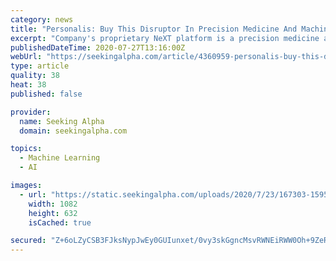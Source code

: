 ```yaml
---
category: news
title: "Personalis: Buy This Disruptor In Precision Medicine And Machine Learning"
excerpt: "Company's proprietary NeXT platform is a precision medicine and machine learning analytics platform that helps pharma companies develop new compounds tailored for each patient."
publishedDateTime: 2020-07-27T13:16:00Z
webUrl: "https://seekingalpha.com/article/4360959-personalis-buy-this-disruptor-in-precision-medicine-and-machine-learning"
type: article
quality: 38
heat: 38
published: false

provider:
  name: Seeking Alpha
  domain: seekingalpha.com

topics:
  - Machine Learning
  - AI

images:
  - url: "https://static.seekingalpha.com/uploads/2020/7/23/167303-1595492989003069_origin.png"
    width: 1082
    height: 632
    isCached: true

secured: "Z+6oLZyCSB3FJksNypJwEy0GUIunxet/0vy3skGgncMsvRWNEiRWW0Oh+9ZeREywA0F25tAlCJFd9eWu0H1Ljb+gB5Z2xp4Dei4+NvFpVKZGM/oyHRvpTMkcn4DC/S9tod9kaXSpq1tZninwyQgeTVa6A71eORFG3ELkdc1n2t/4eBvr1Wj25pVzb4HLMZgX4Cdg7Pnf9UcZh+rT2AFLBVCm60YvUp5vI25+TqJoA/yvOKKBMWntQq/O/62egORBO/z+2Yu4rgIWlJoLrss61lf6zVe/13cDIBD/uOuFfYUG5+ccJF24fcWhdpBzyXNJ0i//8Nvj3geq+Cd+kQLdMw==;8mrMcXob+bQFsCELcdcPig=="
---
```


